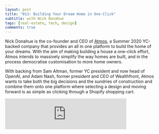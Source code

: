```yaml
---
layout: post
title: "013: Building Your Dream Home in One-Click"
subtitle: with Nick Donahue
tags: [real-estate, tech, design]
comments: true
---
```


Nick Donahue is the co-founder and CEO of [Atmos](https://www.buildatmos.com/), a Summer 2020 YC-backed company that provides an all in one platform to build the home of your dreams. With the aim of making building a house a one-click effort, Atmos intends to massively simplify the way homes are built, and in the process democratise customisation to more home owners.

With backing from Sam Altman, former YC president and now head of OpenAI, and Adam Nash, former president and CEO of Wealthfront, Atmos wants to take both the big decisions and the sundries of construction and combine them onto one platform where selecting a design and moving forward is as simple as clicking through a Shopify shopping cart.

<iframe src="https://anchor.fm/herethefuture/embed/episodes/013-Building-Your-Dream-Home-in-One-Click---Nick-Donahue-eon6ek" height="102px" width="400px" frameborder="0" scrolling="no"></iframe>